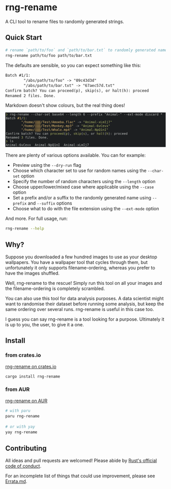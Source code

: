 # rng-rename

A CLI tool to rename files to randomly generated strings.

## Quick Start

```sh
# rename `path/to/foo` and `path/to/bar.txt` to randomly generated names
rng-rename path/to/foo path/to/bar.txt
```

The defaults are sensible, so you can expect something like this:
```
Batch #1/1:
        "/abs/path/to/foo" -> "09c43d3d"
        "/abs/path/to/bar.txt" -> "67aec57d.txt"
Confirm batch? You can proceed(p), skip(s), or halt(h): proceed
Renamed 2 files. Done.
```

Markdown doesn't show colours, but the real thing does!

![rng-rename on Alacritty](res/example_alacritty.png)

There are plenty of various options available. You can for example:
 - Preview using the `--dry-run` flag
 - Choose which character set to use for random names using the `--char-set` option
 - Specify the number of random characters using the `--length` option
 - Choose upper/lower/mixed case where applicable using the `--case` option
 - Set a prefix and/or a suffix to the randomly generated name using `--prefix` and `--suffix` options
 - Choose what to do with the file extension using the `--ext-mode` option

And more. For full usage, run:
```sh
rng-rename --help
```

## Why?
Suppose you downloaded a few hundred images to use as your desktop wallpapers. You have a
wallpaper tool that cycles through them, but unfortunately it only supports filename-ordering,
whereas you prefer to have the images shuffled.

Well, rng-rename to the rescue! Simply run this tool on all your images and the filename-ordering
is completely scrambled.

You can also use this tool for data analysis purposes. A data scientist might want to randomise
their dataset before running some analysis, but keep the same ordering over several runs.
rng-rename is useful in this case too.

I guess you can say rng-rename is a tool looking for a purpose. Ultimately it is up to you, the
user, to give it a one.

## Install

### from crates.io

[rng-rename on crates.io](https://crates.io/crates/rng-rename)

```sh
cargo install rng-rename
```

### from AUR

[rng-rename on AUR](https://aur.archlinux.org/packages/rng-rename)

```sh
# with paru
paru rng-rename

# or with yay
yay rng-rename
```

## Contributing

All ideas and pull requests are welcomed! Please abide by [Rust's official code of conduct](https://www.rust-lang.org/policies/code-of-conduct).

For an incomplete list of things that could use improvement, please see [Errata.md](Errata.md).
